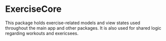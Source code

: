 # ExerciseCore

This package holds exercise-related models and view states used throughout the main app and other packages.
It is also used for shared logic regarding workouts and exericsees.
